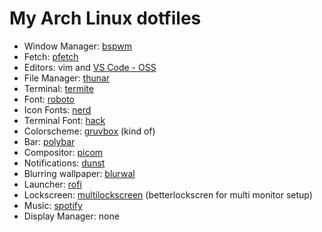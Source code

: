 # My Arch Linux dotfiles


- Window Manager: [bspwm](https://github.com/baskerville/bspwm)
- Fetch: [pfetch](https://github.com/dylanaraps/pfetch)
- Editors: vim and [VS Code - OSS](https://github.com/microsoft/vscode/wiki/Differences-between-the-repository-and-Visual-Studio-Code)
- File Manager: [thunar](https://docs.xfce.org/xfce/thunar/start)
- Terminal: [termite](https://github.com/thestinger/termite)
- Font: [roboto](https://fonts.google.com/specimen/Roboto)
- Icon Fonts: [nerd](https://www.nerdfonts.com/)
- Terminal Font: [hack](https://github.com/source-foundry/Hack)
- Colorscheme: [gruvbox](https://github.com/morhetz/gruvbox) (kind of)
- Bar: [polybar](https://github.com/polybar/polybar)
- Compositor: [picom](https://github.com/yshui/picom)
- Notifications: [dunst](https://github.com/dunst-project/dunst)
- Blurring wallpaper: [blurwal](https://gitlab.com/BVollmerhaus/blurwal/)
- Launcher: [rofi](https://github.com/davatorium/rofi)
- Lockscreen: [multilockscreen](https://github.com/jeffmhubbard/multilockscreen) (betterlockscren for multi monitor setup)
- Music: [spotify](https://wiki.archlinux.org/index.php/spotify)
- Display Manager: none
